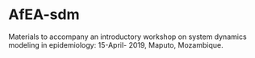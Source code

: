 # AfEA-sdm
Materials to accompany an introductory workshop on system dynamics modeling in epidemiology: 15-April- 2019, Maputo, Mozambique. 
